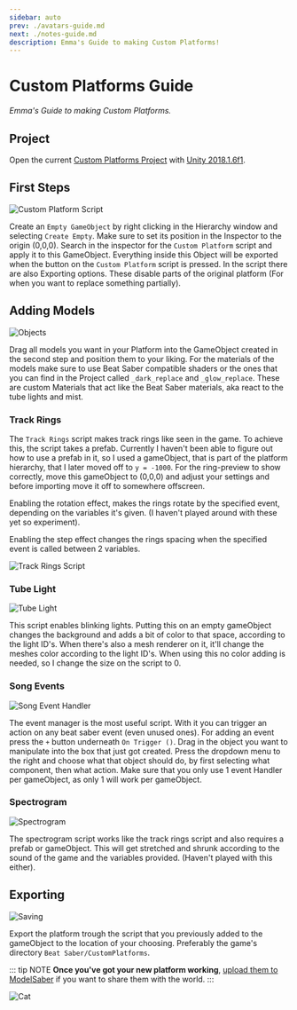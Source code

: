 ```yaml
---
sidebar: auto
prev: ./avatars-guide.md
next: ./notes-guide.md
description: Emma's Guide to making Custom Platforms!
---
```


# Custom Platforms Guide
_Emma's Guide to making Custom Platforms._

## Project
Open the current [Custom Platforms Project](https://github.com/affederaffe/CustomPlatformsUnityProject/releases/) with [Unity 2018.1.6f1](https://download.unity3d.com/download_unity/57cc34175ccf/Windows64EditorInstaller/UnitySetup64-2018.1.6f1.exe).

## First Steps
![Custom Platform Script](~@images/models/platforms/CustomPlatformScript.png)

Create an `Empty GameObject` by right clicking in the Hierarchy window and selecting `Create Empty`. Make sure to set its position in the Inspector to the origin (0,0,0). Search in the inspector for the `Custom Platform` script and apply it to this GameObject. Everything inside this Object will be exported when the button on the `Custom Platform` script is pressed. In the script there are also Exporting options. These disable parts of the original platform (For when you want to replace something partially).

## Adding Models
![Objects](~@images/models/platforms/Objects.png)

Drag all models you want in your Platform into the GameObject created in the second step and position them to your liking. For the materials of the models make sure to use Beat Saber compatible shaders or the ones that you can find in the Project called `_dark_replace` and `_glow_replace`. These are custom Materials that act like the Beat Saber materials, aka react to the tube lights and mist.

### Track Rings
The `Track Rings` script makes track rings like seen in the game. To achieve this, the script takes a prefab. Currently I haven't been able to figure out how to use a prefab in it, so I used a gameObject, that is part of the platform hierarchy, that I later moved off to `y = -1000`. For the ring-preview to show correctly, move this gameObject to (0,0,0) and adjust your settings and before importing move it off to somewhere offscreen.

Enabling the rotation effect, makes the rings rotate by the specified event, depending on the variables it's given. (I haven't played around with these yet so experiment).

Enabling the step effect changes the rings spacing when the specified event is called between 2 variables.

![Track Rings Script](~@images/models/platforms/TrackRingsScript.png)

### Tube Light
![Tube Light](~@images/models/platforms/TubeLightScript.png)

This script enables blinking lights. Putting this on an empty gameObject changes the background and adds a bit of color to that space, according to the light ID's. When there's also a mesh renderer on it, it'll change the meshes color according to the light ID's. When using this no color adding is needed, so I change the size on the script to 0.

### Song Events
![Song Event Handler](~@images/models/platforms/SongEventHandler.png)

The event manager is the most useful script. With it you can trigger an action on any beat saber event (even unused ones). For adding an event press the `+` button underneath `On Trigger ()`. Drag in the object you want to manipulate into the box that just got created. Press the dropdown menu to the right and choose what that object should do, by first selecting what component, then what action. Make sure that you only use 1 event Handler per gameObject, as only 1 will work per gameObject.

### Spectrogram
![Spectrogram](~@images/models/platforms/Spectrogram.png)

The spectrogram script works like the track rings script and also requires a prefab or gameObject. This will get stretched and shrunk according to the sound of the game and the variables provided. (Haven't played with this either).

## Exporting

![Saving](~@images/models/platforms/Save.png)

Export the platform trough the script that you previously added to the gameObject to the location of your choosing. Preferably the game's directory `Beat Saber/CustomPlatforms`.

::: tip NOTE **Once you've got your new platform working**, [upload them to ModelSaber](https://modelsaber.com) if you want to share them with the world. :::

![Cat](~@images/models/platforms/Cat.png)
